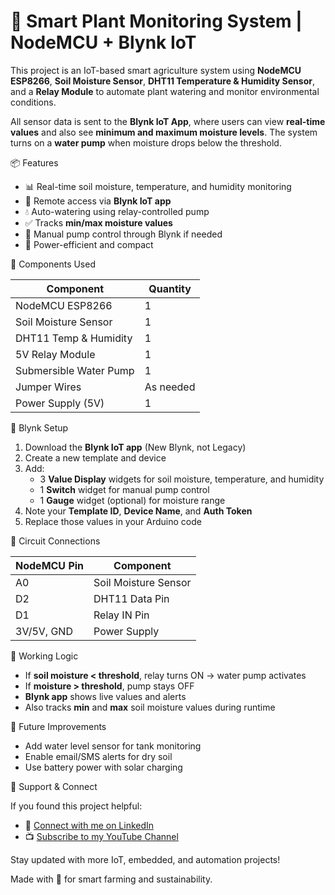 # 🌿 Smart Plant Monitoring System | NodeMCU + Blynk IoT

This project is an IoT-based smart agriculture system using **NodeMCU ESP8266**, **Soil Moisture Sensor**, **DHT11 Temperature & Humidity Sensor**, and a **Relay Module** to automate plant watering and monitor environmental conditions.

All sensor data is sent to the **Blynk IoT App**, where users can view **real-time values** and also see **minimum and maximum moisture levels**. The system turns on a **water pump** when moisture drops below the threshold.
  
📦 Features

- 📊 Real-time soil moisture, temperature, and humidity monitoring
- 📱 Remote access via **Blynk IoT app**
- 💧 Auto-watering using relay-controlled pump
- ✅ Tracks **min/max moisture values**
- 🔔 Manual pump control through Blynk if needed
- 🔌 Power-efficient and compact


🧰 Components Used

| Component                 | Quantity |
|--------------------------|----------|
| NodeMCU ESP8266          | 1        |
| Soil Moisture Sensor     | 1        |
| DHT11 Temp & Humidity    | 1        |
| 5V Relay Module          | 1        |
| Submersible Water Pump   | 1        |
| Jumper Wires             | As needed|
| Power Supply (5V)        | 1        |


📲 Blynk Setup

1. Download the **Blynk IoT app** (New Blynk, not Legacy)
2. Create a new template and device
3. Add:
   - 3 **Value Display** widgets for soil moisture, temperature, and humidity
   - 1 **Switch** widget for manual pump control
   - 1 **Gauge** widget (optional) for moisture range
4. Note your **Template ID**, **Device Name**, and **Auth Token**
5. Replace those values in your Arduino code


🔧 Circuit Connections

| NodeMCU Pin | Component            |
|-------------|----------------------|
| A0          | Soil Moisture Sensor |
| D2          | DHT11 Data Pin       |
| D1          | Relay IN Pin         |
| 3V/5V, GND  | Power Supply         |


🧠 Working Logic

- If **soil moisture < threshold**, relay turns ON → water pump activates
- If **moisture > threshold**, pump stays OFF
- **Blynk app** shows live values and alerts
- Also tracks **min** and **max** soil moisture values during runtime



🚀 Future Improvements

- Add water level sensor for tank monitoring
- Enable email/SMS alerts for dry soil
- Use battery power with solar charging


🙌 Support & Connect

If you found this project helpful:

- 🔗 [Connect with me on LinkedIn]([https://www.linkedin.com/in/YOUR_LINKEDIN_PROFILE](https://www.linkedin.com/in/eliyas-khan-9b3a3928b/))  
- 📺 [Subscribe to my YouTube Channel]([https://www.youtube.com/@YOUR_CHANNEL](https://www.youtube.com/@EliyasScienceInfo))

Stay updated with more IoT, embedded, and automation projects!

Made with 💚 for smart farming and sustainability.
